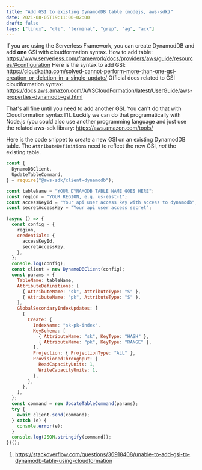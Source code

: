 ```yaml
---
title: "Add GSI to existing DynamodDB table (nodejs, aws-sdk)"
date: 2021-08-05T19:11:00+02:00
draft: false
tags: ["linux", "cli", "terminal", "grep", "ag", "ack"]
---
```


If you are using the Serverless Framework, you can create DynamodDB and add **one** GSI with cloudformation syntax.
How to add table: https://www.serverless.com/framework/docs/providers/aws/guide/resources/#configuration
Here is the syntax to add GSI: https://cloudkatha.com/solved-cannot-perform-more-than-one-gsi-creation-or-deletion-in-a-single-update/
Official docs related to GSI cloudformation syntax: https://docs.aws.amazon.com/AWSCloudFormation/latest/UserGuide/aws-properties-dynamodb-gsi.html

That's all fine until you need to add another GSI. You can't do that with Cloudformation syntax [1]. Luckily we can do that programatically with Node.js (you could also use another programming language and just use the related aws-sdk library: https://aws.amazon.com/tools/

Here is the code snippet to create a new GSI on an existing DynamodDB table.
The `AttributeDefinitions` need to reflect the new GSI, _not_ the existing table.

```javascript
const {
  DynamoDBClient,
  UpdateTableCommand,
} = require("@aws-sdk/client-dynamodb");

const tableName = "YOUR DYNAMODB TABLE NAME GOES HERE";
const region = "YOUR REGION, e.g. us-east-1";
const accessKeyId = "Your api user access key with access to dynamodb";
const secretAccessKey = "Your api user access secret";

(async () => {
  const config = {
    region,
    credentials: {
      accessKeyId,
      secretAccessKey,
    },
  };
  console.log(config);
  const client = new DynamoDBClient(config);
  const params = {
    TableName: tableName,
    AttributeDefinitions: [
      { AttributeName: "sk", AttributeType: "S" },
      { AttributeName: "pk", AttributeType: "S" },
    ],
    GlobalSecondaryIndexUpdates: [
      {
        Create: {
          IndexName: "sk-pk-index",
          KeySchema: [
            { AttributeName: "sk", KeyType: "HASH" },
            { AttributeName: "pk", KeyType: "RANGE" },
          ],
          Projection: { ProjectionType: "ALL" },
          ProvisionedThroughput: {
            ReadCapacityUnits: 1,
            WriteCapacityUnits: 1,
          },
        },
      },
    ],
  };
  const command = new UpdateTableCommand(params);
  try {
    await client.send(command);
  } catch (e) {
    console.error(e);
  }
  console.log(JSON.stringify(command));
})();
```

1. https://stackoverflow.com/questions/36918408/unable-to-add-gsi-to-dynamodb-table-using-cloudformation
